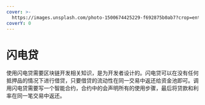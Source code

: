 ```yaml
---
cover: >-
  https://images.unsplash.com/photo-1500674425229-f692875b0ab7?crop=entropy&cs=tinysrgb&fm=jpg&ixid=MnwxOTcwMjR8MHwxfHNlYXJjaHwyfHxsaWdodG5pbmd8ZW58MHx8fHwxNjU4MjM5MTA3&ixlib=rb-1.2.1&q=80
coverY: 0
---
```


# 闪电贷

使用闪电贷需要区块链开发相关知识，是为开发者设计的。闪电贷可以在没有任何抵押品的情况下进行借贷，只要借贷的流动性在同一交易中返还给资金池即可。调用闪电贷需要写一个智能合约，合约中的会声明所有的使用步骤，最后将贷款和利率在同一笔交易中返还。

